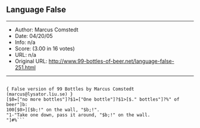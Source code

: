 
## Language False ##
---
- Author: Marcus Comstedt
- Date: 04/20/05
- Info: n/a
- Score:  (3.00 in 16 votes)
- URL: n/a
- Original URL: http://www.99-bottles-of-beer.net/language-false-251.html
---

```The False language was created by Wouter van Oortmerssen (Wouter@alf.let.uva.nl).

{ False version of 99 Bottles by Marcus Comstedt (marcus@lysator.liu.se) }
[$0=["no more bottles"]?$1=["One bottle"]?$1>[$." bottles"]?%" of beer"]b:
100[$0>][$b;!" on the wall, "$b;!".
"1-"Take one down, pass it around, "$b;!" on the wall.
"]#%```
